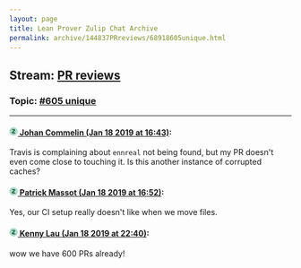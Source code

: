 ```yaml
---
layout: page
title: Lean Prover Zulip Chat Archive 
permalink: archive/144837PRreviews/68918605unique.html
---
```


## Stream: [PR reviews](index.html)
### Topic: [#605 unique](68918605unique.html)

---

#### [![Click to go to Zulip](../../assets/img/zulip2.png) Johan Commelin (Jan 18 2019 at 16:43)](https://leanprover.zulipchat.com/#narrow/stream/144837-PR%20reviews/topic/%23605%20unique/near/156377215):
Travis is complaining about `ennreal` not being found, but my PR doesn't even come close to touching it. Is this another instance of corrupted caches?

#### [![Click to go to Zulip](../../assets/img/zulip2.png) Patrick Massot (Jan 18 2019 at 16:52)](https://leanprover.zulipchat.com/#narrow/stream/144837-PR%20reviews/topic/%23605%20unique/near/156377966):
Yes, our CI setup really doesn't like when we move files.

#### [![Click to go to Zulip](../../assets/img/zulip2.png) Kenny Lau (Jan 18 2019 at 22:40)](https://leanprover.zulipchat.com/#narrow/stream/144837-PR%20reviews/topic/%23605%20unique/near/156401887):
wow we have 600 PRs already!

